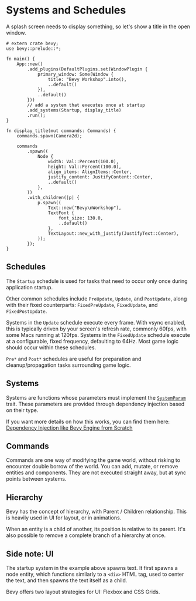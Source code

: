 # Systems and Schedules

A splash screen needs to display something, so let's show a title in the open window.

```rust,no_run
# extern crate bevy;
use bevy::prelude::*;

fn main() {
    App::new()
        .add_plugins(DefaultPlugins.set(WindowPlugin {
            primary_window: Some(Window {
                title: "Bevy Workshop".into(),
                ..default()
            }),
            ..default()
        }))
        // add a system that executes once at startup
        .add_systems(Startup, display_title)
        .run();
}

fn display_title(mut commands: Commands) {
    commands.spawn(Camera2d);

    commands
        .spawn((
            Node {
                width: Val::Percent(100.0),
                height: Val::Percent(100.0),
                align_items: AlignItems::Center,
                justify_content: JustifyContent::Center,
                ..default()
            },
        ))
        .with_children(|p| {
            p.spawn((
                Text::new("Bevy\nWorkshop"),
                TextFont {
                    font_size: 130.0,
                    ..default()
                },
                TextLayout::new_with_justify(JustifyText::Center),
            ));
        });
}
```

## Schedules

The `Startup` schedule is used for tasks that need to occur only once during application startup.

Other common schedules include `PreUpdate`, `Update`, and `PostUpdate`, along with their fixed counterparts: `FixedPreUpdate`, `FixedUpdate`, and `FixedPostUpdate`.

Systems in the `Update` schedule execute every frame. With vsync enabled, this is typically driven by your screen's refresh rate, commonly 60fps, with some Macs running at 120fps. Systems in the `FixedUpdate` schedule execute at a configurable, fixed frequency, defaulting to 64Hz. Most game logic should occur within these schedules.

`Pre*` and `Post*` schedules are useful for preparation and cleanup/propagation tasks surrounding game logic.

## Systems

Systems are functions whose parameters must implement the [`SystemParam`](https://docs.rs/bevy/0.15.0-rc.3/bevy/ecs/system/trait.SystemParam.html) trait. These parameters are provided through dependency injection based on their type.

If you want more details on how this works, you can find them here: [Dependency Injection like Bevy Engine from Scratch](https://promethia-27.github.io/dependency_injection_like_bevy_from_scratch/introductions.html)

## Commands

Commands are one way of modifying the game world, without risking to encounter double borrow of the world. You can add, mutate, or remove entities and components. They are not executed straight away, but at sync points between systems.

## Hierarchy

Bevy has the concept of hierarchy, with Parent / Children relationship. This is heavily used in UI for layout, or in animations.

When an entity is a child of another, its position is relative to its parent. It's also possible to remove a complete branch of a hierarchy at once.

## Side note: UI

The startup system in the example above spawns text. It first spawns a node entity, which functions similarly to a `<div>` HTML tag, used to center the text, and then spawns the text itself as a child.

Bevy offers two layout strategies for UI: Flexbox and CSS Grids.
